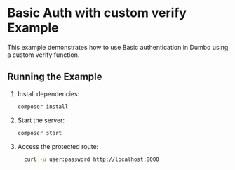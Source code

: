 # Basic Auth with custom verify Example

This example demonstrates how to use Basic authentication in Dumbo using a custom verify function.

## Running the Example

1. Install dependencies:

   ```bash
   composer install
   ```

2. Start the server:

   ```bash
   composer start
   ```

3. Access the protected route:

   ```bash
     curl -u user:password http://localhost:8000
   ```
